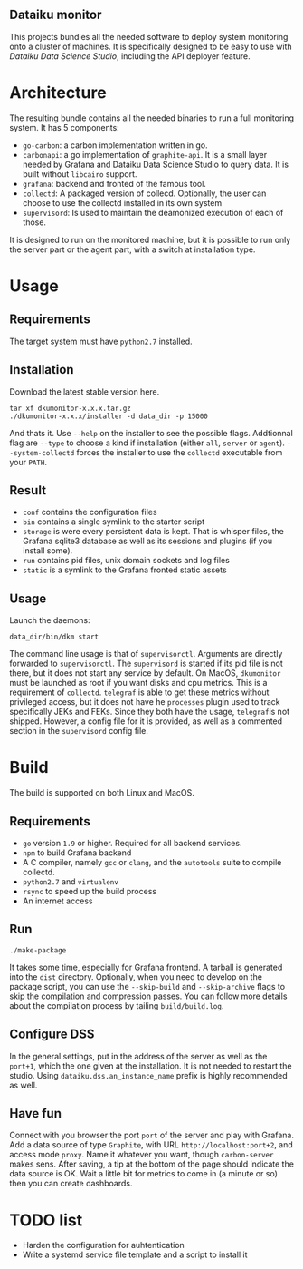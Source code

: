 Dataiku monitor
------------------

This projects bundles all the needed software to deploy system monitoring onto a cluster of machines. It is specifically designed to be easy to use with *Dataiku Data Science Studio*, including the API deployer feature.

# Architecture

The resulting bundle contains all the needed binaries to run a full monitoring system. It has 5 components:

- `go-carbon`: a carbon implementation written in go. 
- `carbonapi`: a go implementation of `graphite-api`. It is a small layer needed by Grafana and Dataiku Data Science Studio to query data. It is built without `libcairo` support.
- `grafana`: backend and fronted of the famous tool.
- `collectd`: A packaged version of collecd. Optionally, the user can choose to use the collectd installed in its own system
- `supervisord`: Is used to maintain the deamonized execution of each of those.

It is designed to run on the monitored machine, but it is possible to run only the server part or the agent part, with a switch at installation type.

# Usage

## Requirements

The target system must have `python2.7` installed.

## Installation

Download the latest stable version here.

```
tar xf dkumonitor-x.x.x.tar.gz
./dkumonitor-x.x.x/installer -d data_dir -p 15000
```

And thats it. Use `--help` on the installer to see the possible flags. Addtionnal flag are `--type` to choose a kind if installation (either `all`, `server` or `agent`). `--system-collectd` forces the installer to use the `collectd` executable from your `PATH`.

## Result

- `conf` contains the configuration files
- `bin` contains a single symlink to the starter script
- `storage` is were every persistent data is kept. That is whisper files, the Grafana sqlite3 database as well as its sessions and plugins (if you install some).
- `run` contains pid files, unix domain sockets and log files
- `static` is a symlink to the Grafana fronted static assets

## Usage

Launch the daemons:

```
data_dir/bin/dkm start
```

The command line usage is that of `supervisorctl`. Arguments are directly forwarded to `supervisorctl`. The `supervisord` is started if its pid file is not there, but it does not start any service by default. On MacOS, `dkumonitor` must be launched as root if you want disks and cpu metrics. This is a requirement of `collectd`. `telegraf` is able to get these metrics without privileged access, but it does not have he `processes` plugin used to track specifically JEKs and FEKs. Since they both have the usage, `telegraf`is not shipped. However, a config file for it is provided, as well as a commented section in the `supervisord` config file.

# Build

The build is supported on both Linux and MacOS.

## Requirements

- `go` version `1.9` or higher. Required for all backend services.
- `npm` to build Grafana backend
- A C compiler, namely `gcc` or `clang`, and the `autotools` suite to compile collectd.
- `python2.7` and `virtualenv`
- `rsync` to speed up the build process
- An internet access

## Run

```
./make-package
```

It takes some time, especially for Grafana frontend. A tarball is generated into the `dist` directory.  Optionally, when you need to develop on the package script, you can use the `--skip-build` and `--skip-archive` flags to skip the compilation and compression passes. You can follow more details about the compilation process by tailing `build/build.log`.


## Configure DSS

In the general settings, put in the address of the server as well as the `port+1`, which the one given at the installation. It is not needed to restart the studio. Using `dataiku.dss.an_instance_name` prefix is highly recommended as well.

## Have fun

Connect with you browser the port `port` of the server and play with Grafana. Add a data source of type `Graphite`, with URL `http://localhost:port+2`, and access mode `proxy`. Name it whatever you want, though `carbon-server` makes sens. After saving, a tip at the bottom of the page should indicate the data source is OK. Wait a little bit for metrics to come in (a minute or so) then you can create dashboards.

# TODO list

- Harden the configuration for auhtentication
- Write a systemd service file template and a script to install it

